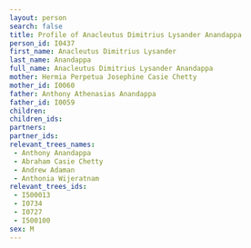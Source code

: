 ```yaml
---
layout: person
search: false
title: Profile of Anacleutus Dimitrius Lysander Anandappa
person_id: I0437
first_name: Anacleutus Dimitrius Lysander
last_name: Anandappa
full_name: Anacleutus Dimitrius Lysander Anandappa
mother: Hermia Perpetua Josephine Casie Chetty
mother_id: I0060
father: Anthony Athenasias Anandappa
father_id: I0059
children:
children_ids:
partners:
partner_ids:
relevant_trees_names:
 - Anthony Anandappa
 - Abraham Casie Chetty
 - Andrew Adaman
 - Anthonia Wijeratnam
relevant_trees_ids:
 - I500013
 - I0734
 - I0727
 - I500100
sex: M
---
```


